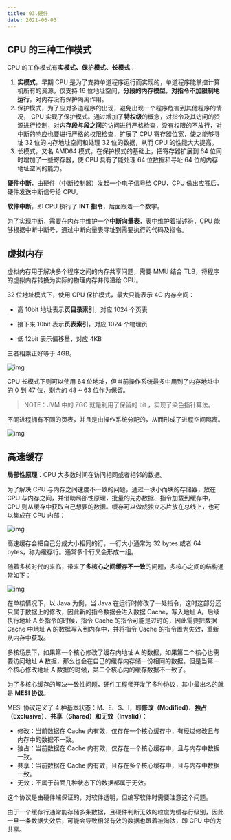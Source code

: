 ```yaml
---
title: 03.硬件
date: 2021-06-03
---
```


## CPU 的三种工作模式

CPU 的工作模式有**实模式、保护模式、长模式**：

1. **实模式**，早期 CPU 是为了支持单道程序运行而实现的，单道程序能掌控计算机所有的资源，仅支持 16 位地址空间，**分段的内存模型**，**对指令不加限制地运行**，对内存没有保护隔离作用。
2. 保护模式，为了应对多道程序的出现，避免出现一个程序危害到其他程序的情况， CPU 实现了保护模式。通过增加了**特权级**的概念，对指令及其访问的资源进行控制，对**内存段与段之间**的访问进行严格检查，没有权限的不放行，对中断的响应也要进行严格的权限检查，扩展了 CPU 寄存器位宽，使之能够寻址 32 位的内存地址空间和处理 32 位的数据，从而 CPU 的性能大大提高。
3. 长模式，又名 AMD64 模式，在保护模式的基础上，把寄存器扩展到 64 位同时增加了一些寄存器，使 CPU 具有了能处理 64 位数据和寻址 64 位的内存地址空间的能力。

**硬件中断**，由硬件（中断控制器）发起一个电子信号给 CPU，CPU 做出应答后，硬件发送中断信号给 CPU。

**软件中断**，即 CPU 执行了 **INT 指令**，后面跟着一个数字。

为了实现中断，需要在内存中维护一个**中断向量表**，表中维护着描述符，CPU 能够根据中断中断号，通过中断向量表寻址到需要执行的代码及指令。

## 虚拟内存

虚拟内存用于解决多个程序之间的内存共享问题，需要 MMU 结合 TLB，将程序的虚拟内存转换为实际的物理内存并传递给 CPU。

32 位地址模式下，使用 CPU 保护模式，最大只能表示 4G 内存空间：

- 高 10bit 地址表示**页目录索引**，对应 1024 个页表

- 接下来 10bit 表示**页表索引**，对应 1024 个物理页

- 低 12bit 表示偏移量，对应 4KB

三者相乘正好等于 4GB。

![img](https://static001.geekbang.org/resource/image/00/f8/00b7f1ef4a1c4f6fc9e6b69109ae0bf8.jpg)

CPU 长模式下则可以使用 64 位地址，但当前操作系统最多中用到了内存地址中的 0 到 47 位，剩余的 48 ~ 63 位作为保留。

> NOTE：JVM 中的 ZGC 就是利用了保留的 bit ，实现了染色指针算法。

不同进程拥有不同的页表，并且是由操作系统分配的，从而形成了进程空间隔离。





![img](https://static001.geekbang.org/resource/image/d4/y0/d43c10bbb1a1159d9da7d3b14a3cfyy0.jpg)

## 高速缓存

**局部性原理**：CPU 大多数时间在访问相同或者相邻的数据。

为了解决 CPU 与内存之间速度不一致的问题，通过一块小而块的存储器，放在 CPU 与内存之间，并借助局部性原理，批量的先办数据、指令加载到缓存中，CPU 则从缓存中获取自己想要的数据。缓存可以做成独立芯片放在总线上，也可以集成在 CPU 内部：

![img](https://static001.geekbang.org/resource/image/47/56/474189597993406a01a2ae171b754756.jpg)

高速缓存会把自己分成大小相同的行，一行大小通常为 32 bytes 或者 64 bytes，称为缓存行。通常多个行又会形成一组。

随着多核时代的来临，带来了**多核心之间缓存不一致**的问题，多核心之间的结构通常如下：

![img](https://static001.geekbang.org/resource/image/97/bd/976f5cf91bc656e2a876235a5d2efabd.jpg)

在单核情况下，以 Java 为例，当 Java 在运行时修改了一处指令，这时这部分还只属于数据上的修改，因此新的指令数据会进入数据 Cache，写入地址 A。后续执行地址 A 处指令的时候，指令 Cache 的指令可能是过时的，因此需要把数据 Cache 中地址 A 的数据写入到内存中，并将指令 Cache 的指令置为失效，重新从内存中获取。

多核场景下，如果第一个核心修改了缓存内地址 A 的数据，如果第二个核心也需要访问地址 A 数据，那么也会在自己的缓存内存储一份相同的数据。但是当第一个核心修改地址 A 数据的时候，第二个核心内的缓存数据不一致了。

为了多核心缓存的解决一致性问题，硬件工程师开发了多种协议，其中最出名的就是 **MESI 协议**。

MESI 协议定义了 4 种基本状态：M、E、S、I，即**修改（Modified）**、**独占（Exclusive）**、**共享（Shared）**和**无效（Invalid）**：

- 修改：当前数据在 Cache 内有效，仅存在一个核心缓存中，有经过修改且与内存中的数据不一致。
- 独占：当前数据在 Cache 内有效，仅存在一个核心缓存中，且与内存中数据一致。
- 共享：当前数据在 Cache 内有效，且存在多个核心缓存中，且与内存中数据一致。
- 无效：不属于前面几种状态下的数据都属于无效。

这个协议是由硬件端保证的，对软件透明，但编写软件时需要注意这个问题。

由于一个缓存行通常能存储多条数据，且硬件判断无效的粒度为缓存行级别，因此一旦一条数据失效后，可能会导致相邻有效的数据也跟着被淘汰，即 CPU 中的为共享。

